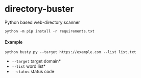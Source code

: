 # directory-buster
Python based web-directory scanner

`python -m pip install -r requirements.txt`

#### Example
```
python busty.py --target https://example.com --list list.txt
```
- `--target` target domain*
- `--list` word list*
- `--status` status code
